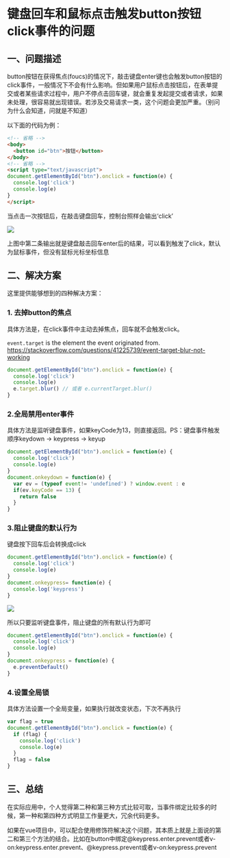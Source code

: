 # 键盘回车和鼠标点击触发button按钮click事件的问题

## 一、问题描述

button按钮在获得焦点\(foucs\)的情况下，敲击键盘enter键也会触发button按钮的click事件，一般情况下不会有什么影响。但如果用户鼠标点击按钮后，在表单提交或者某些请求过程中，用户不停点击回车键，就会重复发起提交或者请求，如果未处理，很容易就出现错误。若涉及交易请求一类，这个问题会更加严重。（别问为什么会知道，问就是不知道）

以下面的代码为例：

```html
<!-- 省略 -->
<body>
  <button id="btn">按钮</button>
</body>
<!-- 省略 -->
<script type="text/javascript">
document.getElementById("btn").onclick = function(e) {
  console.log('click')
  console.log(e)
}
</script>
```

当点击一次按钮后，在敲击键盘回车，控制台照样会输出‘click’

![](https://raw.githubusercontent.com/jiangbo0216/wiki/pic-bed/20190904201310684.png)

上图中第二条输出就是键盘敲击回车enter后的结果，可以看到触发了click，默认为鼠标事件，但没有鼠标光标坐标信息

## 二、解决方案

这里提供能够想到的四种解决方案：

### 1\. 去掉button的焦点

具体方法是，在click事件中主动去掉焦点，回车就不会触发click。

`event.target` is the element the event originated from. https://stackoverflow.com/questions/41225739/event-target-blur-not-working

```javascript
document.getElementById("btn").onclick = function(e) {
  console.log('click')
  console.log(e)
  e.target.blur() // 或者 e.currentTarget.blur()
}
```

### 2.全局禁用enter事件

具体方法是监听键盘事件，如果keyCode为13，则直接返回。PS：键盘事件触发顺序keydown \-> keypress \-> keyup

```javascript
document.getElementById("btn").onclick = function(e) {
  console.log('click')
  console.log(e)
}
document.onkeydown = function(e) {
  var ev = (typeof event!= 'undefined') ? window.event : e
  if(ev.keyCode == 13) {
    return false
  }
}
```

### 3.阻止键盘的默认行为

键盘按下回车后会转换成click

```javascript
document.getElementById("btn").onclick = function(e) {
  console.log('click')
  console.log(e)
}
document.onkeypress= function(e) {
  console.log('keypress')
}
```

![](https://img-blog.csdnimg.cn/20190904204039655.png)

所以只要监听键盘事件，阻止键盘的所有默认行为即可

```javascript
document.getElementById("btn").onclick = function(e) {
  console.log('click')
  console.log(e)
}
document.onkeypress = function(e) {
  e.preventDefault()
}
```

### 4.设置全局锁

具体方法设置一个全局变量，如果执行就改变状态，下次不再执行

```javascript
var flag = true
document.getElementById("btn").onclick = function(e) {
  if (flag) {
    console.log('click')
    console.log(e)
  }
  flag = false
}
```

## 三、总结

在实际应用中，个人觉得第二种和第三种方式比较可取，当事件绑定比较多的时候，第一种和第四种方式明显工作量更大，冗余代码更多。

如果在vue项目中，可以配合使用修饰符解决这个问题，其本质上就是上面说的第二和第三个方法的结合。比如在button中绑定\@keypress.enter.prevent或者v-on:keypress.enter.prevent、\@keypress.prevent或者v-on:keypress.prevent